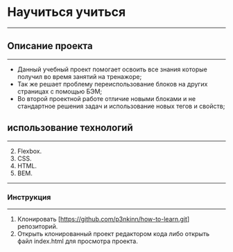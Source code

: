 # Научиться учиться

------
## Описание проекта

------
* Данный учебный проект помогает освоить все знания которые получил во время занятий на тренажоре;
* Так же решает проблему переиспользование блоков на других страницах с помощью БЭМ;
* Во второй проектной работе отличие новыми блоками и не стандартное решения задач и использование новых тегов и свойств;

## использование технологий

------
2. Flexbox.
3. CSS.
4. HTML.
5. BEM.

------

### Инструкция

------

1. Клонировать [https://github.com/p3nkinn/how-to-learn.git] репозиторий.
2. Открыть клонированный проект редактором кода либо открыть файл index.html для просмотра проекта.


